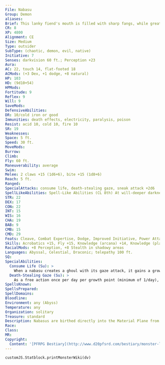 ```yaml
---
File: Nabasu
Group: Demon
aliases: 
Brief: This lanky fiend's mouth is filled with sharp fangs, while great bat-like wings stretch from its scaly hide.
CR: 8
XP: 4800
Alignment: CE
Size: Medium
Type: outsider
SubType: (chaotic, demon, evil, native)
Initiative: 7
Senses: darkvision 60 ft.; Perception +23
Aura: 
AC: 22, touch 14, flat-footed 18
ACMods: (+3 Dex, +1 dodge, +8 natural)
HP: 103
HD: (9d10+54)
HPMods: 
Fortitude: 9
Reflex: 9
Will: 9
SaveMods: 
DefensiveAbilities: 
DR: 10/cold iron or good
Immunities: death effects, electricity, paralysis, poison
Resist: acid 10, cold 10, fire 10
SR: 19
Weaknesses: 
Space: 5 ft.
Speed: 30 ft.
MoveMods: 
Burrow: 
Climb: 
Fly: 60 ft.
Maneuverability: average
Swim: 
Melee: 2 claws +15 (1d6+6), bite +15 (1d8+6)
Reach: 5 ft.
Ranged: 
SpecialAttacks: consume life, death-stealing gaze, sneak attack +2d6
SpellLikeAbilities: Spell-Like Abilities (CL 8th) At will-deeper darkness, greater teleport (self plus 50 lbs. of objects only), telekinesis (DC 19) 3/day-enervation, silence (DC 16), vampiric touch 1/day-mass hold person (DC 21), regenerate, summon (level 4, 1 nabasu 30% or 1d4 babaus 30%)
STR: 22
DEX: 17
CON: 22
INT: 15
WIS: 16
CHA: 19
BAB: 9
CMB: 15
CMD: 29
Feats: Cleave, Combat Expertise, Dodge, Improved Initiative, Power Attack
Skills: Acrobatics +15, Fly +15, Knowledge (arcana) +14, Knowledge (planes) +14, Perception +23, Sense Motive +15, Stealth +15 (+23 in shadowy conditions), Survival +15
RacialMods: +8 Perception, +8 Stealth in shadowy areas
Languages: Abyssal, Celestial, Draconic; telepathy 100 ft.
SQ: 
SpecialAbilities:
  Consume Life (Su): >
    When a nabasu creates a ghoul with its gaze attack, it gains a growth point. It gains a bonus equal to its growth point total on attack rolls, CMB rolls, saving throws, caster level checks, and skill checks. Its maximum hit points increase by 10 for each growth point, and its caster level for spell-like abilities increases by 1. For every 2 growth points, its natural armor bonus, SR, and CR increase by 1. Every time it gains a growth point it makes a DC 30 caster level check-success indicates it matures (gaining both the advanced and the giant simple templates) and plane shifts to the Abyss in a burst of smoke. A nabasu can have a maximum of 20 growth points-it automatically matures if it has not done so already when it reaches 20 growth points.
  Death-Stealing Gaze (Su): >
    As a free action once per day per growth point (minimum of 1/day), a nabasu can activate its deathstealing gaze for a full round. All living creatures within 30 feet must succeed on a DC 18 Fortitude save or gain a negative level. A humanoid slain in this manner immediately transforms into a ghoul under the nabasu's control. A nabasu's gaze can only create one ghoul per round-if multiple humans perish from the gaze in a round, the nabasu picks which human becomes a ghoul. The save DC is Charisma-based.
SpellsKnown: 
SpellsPrepared: 
SpellDomains: 
Bloodline: 
Environment: any (Abyss)
Temperature: any
Organization: solitary
Treasure: standard
Description: Nabasus are birthed directly into the Material Plane from the Abyss, where they feed on innocent souls to mature. Only when finally sated can a nabasu return to the Abyss. Rumor holds that even then the nabasu's lifecycle does not change, and that further developments await them as they continue to grow. These vile demons form from the souls of evil gluttons, particularly from cannibals, blood-drinkers, and those who prefer the tang of undead flesh.
Race: 
Class: 
MR: 
Copyright:
  Content: '[PFRPG Bestiary](http://www.d20pfsrd.com/bestiary/monster-listings/outsiders/demon/nabasu)'
---
```

```dataviewjs
customJS.Statblock.printMonsterWiki(dv)
```
